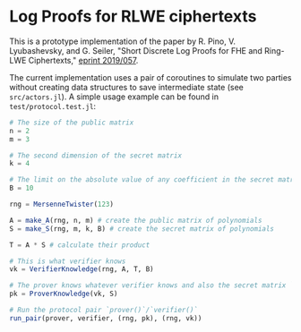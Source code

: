 # Log Proofs for RLWE ciphertexts

This is a prototype implementation of the paper by R. Pino, V. Lyubashevsky, and G. Seiler, "Short Discrete Log Proofs for FHE and Ring-LWE Ciphertexts," [eprint 2019/057](https://eprint.iacr.org/2019/057).

The current implementation uses a pair of coroutines to simulate two parties without creating data structures to save intermediate state (see `src/actors.jl`).
A simple usage example can be found in `test/protocol.test.jl`:

```julia
# The size of the public matrix
n = 2
m = 3

# The second dimension of the secret matrix
k = 4

# The limit on the absolute value of any coefficient in the secret matrix
B = 10

rng = MersenneTwister(123)

A = make_A(rng, n, m) # create the public matrix of polynomials
S = make_S(rng, m, k, B) # create the secret matrix of polynomials

T = A * S # calculate their product

# This is what verifier knows
vk = VerifierKnowledge(rng, A, T, B)

# The prover knows whatever verifier knows and also the secret matrix `S`
pk = ProverKnowledge(vk, S)

# Run the protocol pair `prover()`/`verifier()`
run_pair(prover, verifier, (rng, pk), (rng, vk))
```
